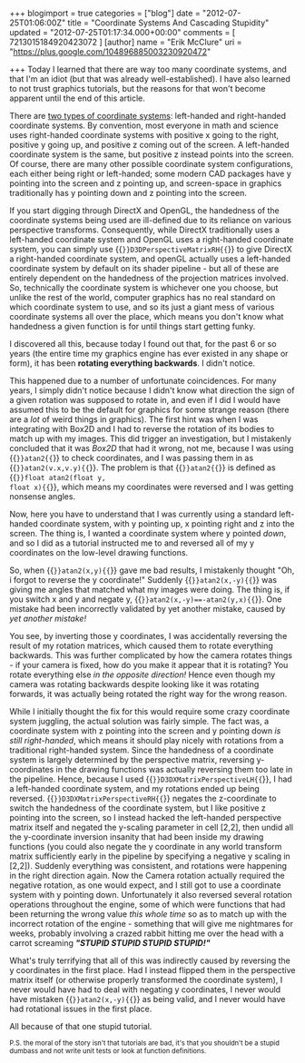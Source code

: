 +++
blogimport = true
categories = ["blog"]
date = "2012-07-25T01:06:00Z"
title = "Coordinate Systems And Cascading Stupidity"
updated = "2012-07-25T01:17:34.000+00:00"
comments = [ 7213015184920423072 ]
[author]
name = "Erik McClure"
uri = "https://plus.google.com/104896885003230920472"

+++
Today I learned that there are way too many coordinate systems, and that I'm an idiot (but that was already well-established). I have also learned to not trust graphics tutorials, but the reasons for that won't become apparent until the end of this article.

There are [two types of coordinate systems](http://en.wikipedia.org/wiki/Cartesian_coordinate_system#Orientation_and_handedness): left-handed and right-handed coordinate systems. By convention, most everyone in math and science uses right-handed coordinate systems with positive x going to the right, positive y going up, and positive z coming out of the screen. A left-handed coordinate system is the same, but positive z instead points into the screen. Of course, there are many other possible coordinate system configurations, each either being right or left-handed; some modern CAD packages have y pointing into the screen and z pointing up, and screen-space in graphics traditionally has y pointing down and z pointing into the screen. 

If you start digging through DirectX and OpenGL, the handedness of the coordinate systems being used are ill-defined due to its reliance on various perspective transforms. Consequently, while DirectX traditionally uses a left-handed coordinate system and OpenGL uses a right-handed coordinate system, you can simply use {{<code>}}D3DPerspectiveMatrixRH{{</code>}} to give DirectX a right-handed coordinate system, and openGL actually uses a left-handed coordinate system by default on its shader pipeline - but all of these are entirely dependent on the handedness of the projection matrices involved. So, technically the coordinate system is whichever one you choose, but unlike the rest of the world, computer graphics has no real standard on which coordinate system to use, and so its just a giant mess of various coordinate systems all over the place, which means you don't know what handedness a given function is for until things start getting funky.

I discovered all this, because today I found out that, for the past 6 or so years (the entire time my graphics engine has ever existed in any shape or form), it has been **rotating everything backwards**. I didn't notice.

This happened due to a number of unfortunate coincidences. For many years, I simply didn't notice because I didn't know what direction the sign of a given rotation was supposed to rotate in, and even if I did I would have assumed this to be the default for graphics for some strange reason (there are a *lot* of weird things in graphics). The first hint was when I was integrating with Box2D and I had to reverse the rotation of its bodies to match up with my images. This did trigger an investigation, but I mistakenly concluded that it was *Box2D* that had it wrong, not me, because I was using {{<code>}}atan2{{</code>}} to check coordinates, and I was passing them in as {{<code>}}atan2(v.x,v.y){{</code>}}. The problem is that {{<code>}}atan2{{</code>}} is defined as {{<code>}}float atan2(float y, float x){{</code>}}, which means my coordinates were reversed and I was getting nonsense angles.

Now, here you have to understand that I was currently using a standard left-handed coordinate system, with y pointing up, x pointing right and z into the screen. The thing is, I wanted a coordinate system where y pointed *down*, and so I did as a tutorial instructed me to and reversed all of my y coordinates on the low-level drawing functions.

So, when {{<code>}}atan2(x,y){{</code>}} gave me bad results, I mistakenly thought "Oh, i forgot to reverse the y coordinate!" Suddenly {{<code>}}atan2(x,-y){{</code>}} was giving me angles that matched what my images were doing. The thing is, if you switch x and y and negate y,  {{<code>}}atan2(x,-y)==-atan2(y,x){{</code>}}. One mistake had been incorrectly validated by yet another mistake, caused by *yet another mistake!*

You see, by inverting those y coordinates, I was accidentally reversing the result of my rotation matrices, which caused them to rotate everything backwards. This was further complicated by how the camera rotates things - if your camera is fixed, how do you make it appear that it is rotating? You rotate everything else *in the opposite direction!* Hence even though my camera was rotating backwards despite looking like it was rotating forwards, it was actually being rotated the right way for the wrong reason.

While I initially thought the fix for this would require some crazy coordinate system juggling, the actual solution was fairly simple. The fact was, a coordinate system with z pointing into the screen and y pointing down *is still right-handed*, which means it should play nicely with rotations from a traditional right-handed system. Since the handedness of a coordinate system is largely determined by the perspective matrix, reversing y-coordinates in the drawing functions was actually reversing them too late in the pipeline. Hence, because I used {{<code>}}D3DXMatrixPerspectiveLH{{</code>}}, I had a left-handed coordinate system, and my rotations ended up being reversed. {{<code>}}D3DXMatrixPerspectiveRH{{</code>}} negates the z-coordinate to switch the handedness of the coordinate system, but I like positive z pointing into the screen, so I instead hacked the left-handed perspective matrix itself and negated the y-scaling parameter in cell [2,2], then undid all the y-coordinate inversion insanity that had been inside my drawing functions (you could also negate the y coordinate in any world transform matrix sufficiently early in the pipeline by specifying a negative y scaling in [2,2]). Suddenly everything was consistent, and rotations were happening in the right direction again. Now the Camera rotation actually required the negative rotation, as one would expect, and I still got to use a coordinate system with y pointing down. Unfortunately it also reversed several rotation operations throughout the engine, some of which were functions that had been returning the wrong value *this whole time* so as to match up with the incorrect rotation of the engine - something that will give me nightmares for weeks, probably involving a crazed rabbit hitting me over the head with a carrot screaming ***"STUPID STUPID STUPID STUPID!"***

What's truly terrifying that all of this was indirectly caused by reversing the y coordinates in the first place. Had I instead flipped them in the perspective matrix itself (or otherwise properly transformed the coordinate system), I never would have had to deal with negating y coordinates, I never would have mistaken {{<code>}}atan2(x,-y){{</code>}} as being valid, and I never would have had rotational issues in the first place. 

All because of that one stupid tutorial.

<sub>P.S. the moral of the story isn't that tutorials are bad, it's that you shouldn't be a stupid dumbass and not write unit tests or look at function definitions.</sub>
